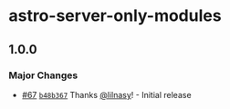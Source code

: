 # astro-server-only-modules

## 1.0.0

### Major Changes

- [#67](https://github.com/lilnasy/gratelets/pull/67) [`b48b367`](https://github.com/lilnasy/gratelets/commit/b48b3673bd23ecabdf888490c953aa6ff5c45c17) Thanks [@lilnasy](https://github.com/lilnasy)! - Initial release
